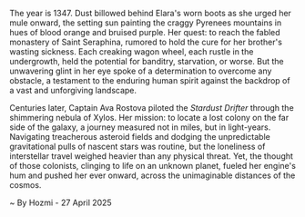 
The year is 1347.  Dust billowed behind Elara's worn boots as she urged her mule onward, the setting sun painting the craggy Pyrenees mountains in hues of blood orange and bruised purple.  Her quest: to reach the fabled monastery of Saint Seraphina, rumored to hold the cure for her brother's wasting sickness.  Each creaking wagon wheel, each rustle in the undergrowth, held the potential for banditry, starvation, or worse.  But the unwavering glint in her eye spoke of a determination to overcome any obstacle, a testament to the enduring human spirit against the backdrop of a vast and unforgiving landscape.

Centuries later, Captain Ava Rostova piloted the *Stardust Drifter* through the shimmering nebula of Xylos.  Her mission: to locate a lost colony on the far side of the galaxy, a journey measured not in miles, but in light-years.  Navigating treacherous asteroid fields and dodging the unpredictable gravitational pulls of nascent stars was routine, but the loneliness of interstellar travel weighed heavier than any physical threat.  Yet, the thought of those colonists, clinging to life on an unknown planet, fueled her engine's hum and pushed her ever onward, across the unimaginable distances of the cosmos.

~ By Hozmi - 27 April 2025
